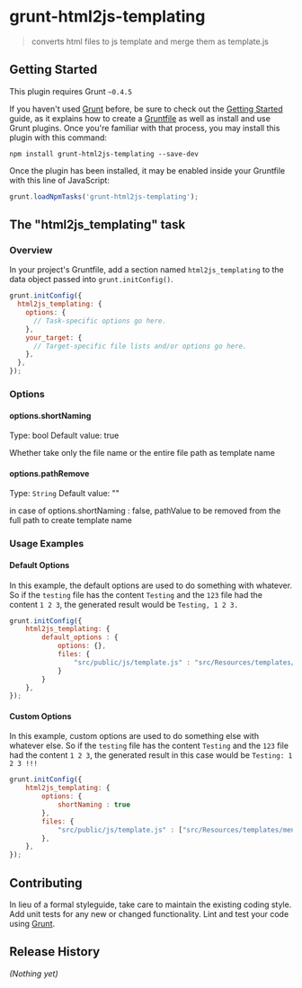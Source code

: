 # grunt-html2js-templating

> converts html files to js template and merge them as template.js

## Getting Started
This plugin requires Grunt `~0.4.5`

If you haven't used [Grunt](http://gruntjs.com/) before, be sure to check out the [Getting Started](http://gruntjs.com/getting-started) guide, as it explains how to create a [Gruntfile](http://gruntjs.com/sample-gruntfile) as well as install and use Grunt plugins. Once you're familiar with that process, you may install this plugin with this command:

```shell
npm install grunt-html2js-templating --save-dev
```

Once the plugin has been installed, it may be enabled inside your Gruntfile with this line of JavaScript:

```js
grunt.loadNpmTasks('grunt-html2js-templating');
```

## The "html2js_templating" task

### Overview
In your project's Gruntfile, add a section named `html2js_templating` to the data object passed into `grunt.initConfig()`.

```js
grunt.initConfig({
  html2js_templating: {
    options: {
      // Task-specific options go here.
    },
    your_target: {
      // Target-specific file lists and/or options go here.
    },
  },
});
```

### Options

#### options.shortNaming
Type: bool
Default value: true

Whether take only the file name or the entire file path as template name

#### options.pathRemove
Type: `String`
Default value: ""

in case of options.shortNaming : false, pathValue to be removed from the full path to create template name

### Usage Examples

#### Default Options
In this example, the default options are used to do something with whatever. So if the `testing` file has the content `Testing` and the `123` file had the content `1 2 3`, the generated result would be `Testing, 1 2 3.`

```js
grunt.initConfig({
    html2js_templating: {
        default_options : {
            options: {},
            files: {
                "src/public/js/template.js" : "src/Resources/templates/*"
            }
        }
    },
});
```

#### Custom Options
In this example, custom options are used to do something else with whatever else. So if the `testing` file has the content `Testing` and the `123` file had the content `1 2 3`, the generated result in this case would be `Testing: 1 2 3 !!!`

```js
grunt.initConfig({
    html2js_templating: {
        options: {
            shortNaming : true
        },
        files: {
            "src/public/js/template.js" : ["src/Resources/templates/menue.html", "src/Resources/templates/topHeader.html"]
        },
    },
});
```

## Contributing
In lieu of a formal styleguide, take care to maintain the existing coding style. Add unit tests for any new or changed functionality. Lint and test your code using [Grunt](http://gruntjs.com/).

## Release History
_(Nothing yet)_
